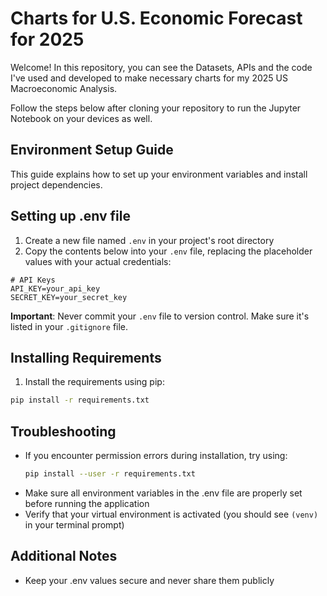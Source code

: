 # Charts for U.S. Economic Forecast for 2025

Welcome! In this repository, you can see the Datasets, APIs and the code I've used and developed to make necessary charts for my 2025 US Macroeconomic Analysis.

Follow the steps below after cloning your repository to run the Jupyter Notebook on your devices as well.

## Environment Setup Guide

This guide explains how to set up your environment variables and install project dependencies.

## Setting up .env file

1. Create a new file named `.env` in your project's root directory
2. Copy the contents below into your `.env` file, replacing the placeholder values with your actual credentials:

```
# API Keys
API_KEY=your_api_key
SECRET_KEY=your_secret_key
```

**Important**: Never commit your `.env` file to version control. Make sure it's listed in your `.gitignore` file.

## Installing Requirements

1. Install the requirements using pip:
```bash
pip install -r requirements.txt
```

## Troubleshooting

- If you encounter permission errors during installation, try using:
  ```bash
  pip install --user -r requirements.txt
  ```
- Make sure all environment variables in the .env file are properly set before running the application
- Verify that your virtual environment is activated (you should see `(venv)` in your terminal prompt)

## Additional Notes

- Keep your .env values secure and never share them publicly
